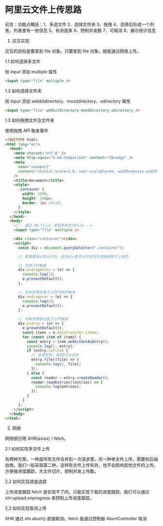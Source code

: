 # 阿里云文件上传思路

前言：功能点概括：1、多选文件 2、选择文件夹 3、拖拽 4、选择后形成一个列表，列表里有一些信息 5、有进度条 6、控制并发数 7、可取消 8、展示统计信息

1. 交互实现

交互的目标是要拿到 file 对象。只要拿到 file 对象，就能通过网络上传。

1.1 如何选择多文件

给 input 添加 multiple 属性

```html
<input type="file" multiple />
```

1.2 如何选择文件夹

给 input 添加 webkitdirectory、mozddirectory、odirectory 属性

```html
<input type="file" webkitdirectory mozddirectory odirectory />
```

1.3 如何拖拽文件及文件夹

使用拖拽 API 触发事件

```html
<!DOCTYPE html>
<html lang="en">
  <head>
    <meta charset="utf-8" />
    <meta http-equiv="X-UA-Compatible" content="IE=edge" />
    <meta
      name="viewport"
      content="initial-scale=1.0, user-scalable=no, width=device-width"
    />
    <title>document</title>
    <style>
      .container {
        width: 100%;
        height: 200px;
        border: 1px solid;
      }
    </style>
  </head>
  <body>
    <!-- 通过 $0.files 拿到所有文件File -->
    <input type="file" multiple />

    <div class="container"></div>
    <script>
      const div = document.querySelector(".container");

      // 都需要阻止默认行为，因为div是不允许任何东西拖拽到它上面的

      // 当进入时触发
      div.ondragenter = (e) => {
        console.log(1);
        e.preventDefault();
      };

      // 当有东西在盒子上时不断的触发
      div.ondragover = (e) => {
        console.log(2);
        e.preventDefault();
      };

      // 当有东西放在盒子上时触发
      div.ondrop = (e) => {
        e.preventDefault();
        const items = e.dataTransfer.items;
        for (const item of items) {
          const entry = item.webkitGetAsEntry();
          console.log(1, entry);
          if (entry.isFile) {
            // 处理文件：拿到File文件
            entry.file((file) => {
              console.log(2, file);
            });
          } else {
            const reader = entry.createReader();
            reader.readEntries((entries) => {
              console.log(entries);
            });
          }
        }
      };
    </script>
  </body>
</html>
```

2. 网络

网络部分用 XHR(axios) / fetch。

2.1 如何实现多文件上传

有两种方案，一种是所有文件合并到一次请求里。另一种单文件上传，需要和后端协商。我们一般采取第二种，这样有文件上传失败，也不会影响其他文件的上传。方便做进度跟踪，大文件切片，控制并发上传数。

2.2 如何实现进度追踪

上传进度跟踪 fetch 是实现不了的。只能实现下载的进度跟踪。我们可以通过 xhr.upload.onprogress 来控制上传进度跟踪。

2.3 如何实现取消上传

XHR 通过 xhr.abort() 直接取消。fetch 是通过控制器 AbortController 取消
